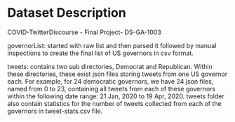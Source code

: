 # Dataset Description
COVID-TwitterDiscourse - Final Project- DS-GA-1003

governorList: started with raw list and then parsed it followed by manual inspections to create the final list of US governors in csv format.

tweets: contains two sub directories, Democrat and Republican. Within these directories, these exist json files storing tweets from one US governor each. For example, for 24 democratic governors, we have 24 json files, named from 0 to 23, containing all tweets from each of these governors within the following date range: 21 Jan, 2020 to 19 Apr, 2020. tweets folder also contain statistics for the number of tweets collected from each of the governors in tweet-stats.csv file. 